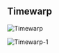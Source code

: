 ## Timewarp

![Timewarp](https://github.com/BramMortier/Timewarp/assets/79015250/6cdedc60-b5f5-4723-8369-13183229b58c)

![Timewarp-1](https://github.com/BramMortier/Timewarp/assets/79015250/a1d363fe-65dc-4d21-a630-f467cbb58074)

